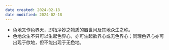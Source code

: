 ```yaml
---
date created: 2024-02-18
date modified: 2024-02-18
---
```

- 色地又作色界天，即指净妙之物质的器世间及其地众生之称。
- 色地众生不只可以生起色界心，亦可生起欲界心或无色界心；同理色界心亦可出现于欲地，但不能出现于无色地。
